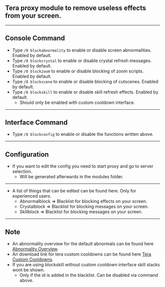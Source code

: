 ## Tera proxy module to remove useless effects from your screen.

---

## Console Command
- Type `/8 blockabnormality` to enable or disable screen abnormalities. Enabled by default.
- Type `/8 blockcrystal` to enable or disable crystal refresh messages. Enabled by default.
- Type `/8 blockzoom` to enable or disable blocking of zoom scripts. Enabled by default.
- Type `/8 blockscene` to enable or disable blocking of cutscenes. Enabled by default.
- Type `/8 blockskill` to enable or disable skill refresh effects. Enabled by default.
    - Should only be enabled with custom cooldown interface.

---

## Interface Command
- Type `/8 blockconfig` to enable or disable the functions written above.

---

## Configuration
- If you want to edit the config you need to start proxy and go to server selection.
    - Will be generated afterwards in the modules folder.

---

- A list of things that can be edited can be found here. Only for experienced users.
    - Abnormalblock => Blacklist for blocking effects on your screen.
    - Crystalblock => Blacklist for blocking messages on your screen.
    - Skillblock => Blacklist for blocking messages on your screen.

---

## Note
- An abnormality overview for the default abnormals can be found here [Abnormality Overview](https://github.com/Tera-Shiraneko/monitor-control/tree/master/Abnormalities).
- An download link for tera custom cooldowns can be found here [Tera Custom Cooldowns](https://github.com/Foglio1024/Tera-custom-cooldowns/releases).
- If you are using blockskill without custom cooldown interface skill stacks wont be shown.
    - Only if the id is added in the blacklist. Can be disabled via command above.
